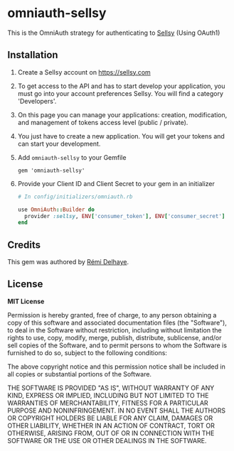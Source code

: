 # omniauth-sellsy

This is the OmniAuth strategy for authenticating to [Sellsy](https://sellsy.com) (Using OAuth1)

## Installation

1. Create a Sellsy account on https://sellsy.com

2. To get access to the API and has to start develop your application, you must go into your account preferences Sellsy. You will find a category 'Developers'.

3. On this page you can manage your applications: creation, modification, and management of tokens access level (public / private).

4. You just have to create a new application. You will get your tokens and can start your development.

5. Add `omniauth-sellsy` to your Gemfile

   ```
   gem 'omniauth-sellsy'
   ```

6. Provide your Client ID and Client Secret to your gem in an initializer

   ```ruby
   # In config/initializers/omniauth.rb

   use OmniAuth::Builder do
     provider :sellsy, ENV['consumer_token'], ENV['consumer_secret']
   end
   ```

## Credits

This gem was authored by [Rémi Delhaye](https://xenoapp.com/).

## License

**MIT License**

Permission is hereby granted, free of charge, to any person obtaining a copy of this software and associated documentation files (the "Software"), to deal in the Software without restriction, including without limitation the rights to use, copy, modify, merge, publish, distribute, sublicense, and/or sell copies of the Software, and to permit persons to whom the Software is furnished to do so, subject to the following conditions:

The above copyright notice and this permission notice shall be included in all copies or substantial portions of the Software.

THE SOFTWARE IS PROVIDED "AS IS", WITHOUT WARRANTY OF ANY KIND, EXPRESS OR IMPLIED, INCLUDING BUT NOT LIMITED TO THE WARRANTIES OF MERCHANTABILITY, FITNESS FOR A PARTICULAR PURPOSE AND NONINFRINGEMENT. IN NO EVENT SHALL THE AUTHORS OR COPYRIGHT HOLDERS BE LIABLE FOR ANY CLAIM, DAMAGES OR OTHER LIABILITY, WHETHER IN AN ACTION OF CONTRACT, TORT OR OTHERWISE, ARISING FROM, OUT OF OR IN CONNECTION WITH THE SOFTWARE OR THE USE OR OTHER DEALINGS IN THE SOFTWARE.
